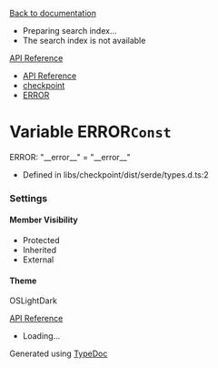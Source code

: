 [Back to documentation](/langgraphjs/)

* Preparing search index...
* The search index is not available

[API Reference](/)

* [API Reference](../index.html)
* [checkpoint](../modules/checkpoint.html)
* [ERROR](checkpoint.ERROR.html)

# Variable ERROR`Const`

ERROR: "\_\_error\_\_" = "\_\_error\_\_"

* Defined in libs/checkpoint/dist/serde/types.d.ts:2

### Settings

#### Member Visibility

* Protected
* Inherited
* External

#### Theme

OSLightDark

[API Reference](../index.html)

* Loading...

Generated using [TypeDoc](https://typedoc.org/)